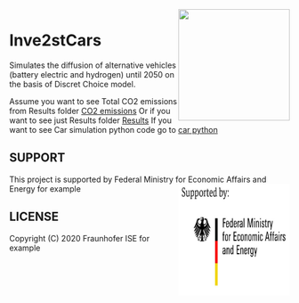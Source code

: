 <img align="right" width="200" height="200" src="https://github.com/openego/eDisGo/blob/dev/doc/images/edisgo_logo.png">


# Inve2stCars
Simulates the diffusion of alternative vehicles (battery electric and hydrogen) until 2050 on the basis of Discret Choice model.

Assume you want to see Total CO2 emissions from Results folder [CO2 emissions](https://github.com/ikalysh/lesik/blob/master/results/Class3_upper_average__False_S1_moderate_afv_logit_%7B%7D/Co2_emissions.png)
Or if you want to see just Results folder [Results](https://github.com/ikalysh/lesik/tree/master/results/Class3_upper_average__False_S1_moderate_afv_logit_%7B%7D)
If you want to see Car simulation python code go to [car python](https://github.com/ikalysh/lesik/blob/master/car_simulation.py)

SUPPORT
------

This project is supported by Federal Ministry for Economic Affairs and Energy for example
<img align="right" width="200" height="200" src="https://github.com/ikalysh/lesik/blob/master/_images/funding.png">


LICENSE
------

Copyright (C) 2020 Fraunhofer ISE for example

